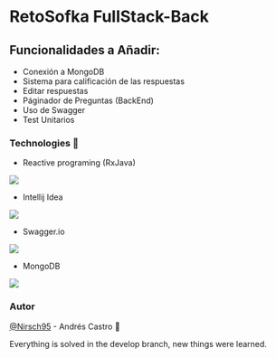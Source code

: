 # RetoSofka FullStack-Back

## Funcionalidades a Añadir:

* Conexión a MongoDB
* Sistema para calificación de las respuestas
* Editar respuestas
* Páginador de Preguntas (BackEnd)
* Uso de Swagger
* Test Unitarios

### Technologies :wrench:

*	Reactive programing (RxJava)

![](https://www.couchbase.com/blog/wp-content/uploads/2018/12/ReactiveX_Logo.png)

* Intellij Idea

![](https://dashboard.snapcraft.io/site_media/appmedia/2017/10/logo_zjwX5FR.png)

*	Swagger.io

![](https://upload.wikimedia.org/wikipedia/commons/a/ab/Swagger-logo.png)

*	MongoDB

![](https://terracloudx.com/wp-content/uploads/2020/07/icono-mongo.png)

### Autor
[@Nirsch95](https://github.com/Nirsch95) - Andrés Castro :wolf:

Everything is solved in the develop branch, new things were learned.
